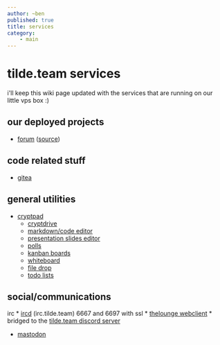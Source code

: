 ```yaml
---
author: ~ben
published: true
title: services
category: 
    - main
---
```


# tilde.team services

i'll keep this wiki page updated with the services that are running on our little vps box :)


## our deployed projects

* [forum](https://forum.tilde.team) ([source](https://git.tilde.team/meta/forum))


## code related stuff

* [gitea](https://git.tilde.team/)


## general utilities

* [cryptpad](https://pad.tilde.team)
    - [cryptdrive](https://pad.tilde.team/drive/)
    - [markdown/code editor](https://pad.tilde.team/code/)
    - [presentation slides editor](https://pad.tilde.team/slides/)
    - [polls](https://pad.tilde.team/poll/)
    - [kanban boards](https://pad.tilde.team/kanban/)
    - [whiteboard](https://pad.tilde.team/whiteboard/)
    - [file drop](https://pad.tilde.team/file/)
    - [todo lists](https://pad.tilde.team/todo/)


## social/communications

irc
    * [ircd](https://tilde.team/wiki/?page=irc) (irc.tilde.team) 6667 and 6697 with ssl
    * [thelounge webclient](https://irc.tilde.team)
    * bridged to the [tilde.team discord server](https://tilde.team/discord/)
* [mastodon](https://tilde.zone)